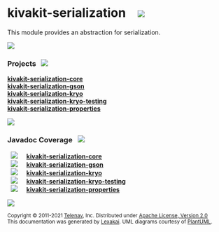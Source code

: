 [//]: # (start-user-text)



[//]: # (end-user-text)

# kivakit-serialization &nbsp;&nbsp; <img src="https://telenav.github.io/telenav-assets/images/icons/communicate-32.png" srcset="https://telenav.github.io/telenav-assets/images/icons/communicate-32-2x.png 2x"/>

This module provides an abstraction for serialization.

<img src="https://telenav.github.io/telenav-assets/images/iconshorizontal-line-512.png" srcset="https://telenav.github.io/telenav-assets/png/separators/horizontal-line-512-2x.png 2x"/>

[//]: # (start-user-text)



[//]: # (end-user-text)

### Projects <a name = "projects"></a> &nbsp; <img src="https://telenav.github.io/telenav-assets/images/iconsgears-32.png" srcset="https://telenav.github.io/telenav-assets/images/iconsgears-32-2x.png 2x"/>

[**kivakit-serialization-core**](core/README.md)  
[**kivakit-serialization-gson**](gson/README.md)  
[**kivakit-serialization-kryo**](kryo/README.md)  
[**kivakit-serialization-kryo-testing**](kryo-testing/README.md)  
[**kivakit-serialization-properties**](properties/README.md)  

<img src="https://telenav.github.io/telenav-assets/images/iconshorizontal-line-128.png" srcset="https://telenav.github.io/telenav-assets/png/separators/horizontal-line-128-2x.png 2x"/>

### Javadoc Coverage <a name = "javadoc-coverage"></a> &nbsp; <img src="https://telenav.github.io/telenav-assets/images/iconsbargraph-32.png" srcset="https://telenav.github.io/telenav-assets/images/iconsbargraph-32-2x.png 2x"/>

&nbsp; <img src="https://telenav.github.io/telenav-assets/meter-80-96.png" srcset="https://telenav.github.io/telenav-assets/meter-80-96-2x.png 2x"/>
 &nbsp; &nbsp; [**kivakit-serialization-core**](core/README.md)  
&nbsp; <img src="https://telenav.github.io/telenav-assets/meter-70-96.png" srcset="https://telenav.github.io/telenav-assets/meter-70-96-2x.png 2x"/>
 &nbsp; &nbsp; [**kivakit-serialization-gson**](gson/README.md)  
&nbsp; <img src="https://telenav.github.io/telenav-assets/meter-70-96.png" srcset="https://telenav.github.io/telenav-assets/meter-70-96-2x.png 2x"/>
 &nbsp; &nbsp; [**kivakit-serialization-kryo**](kryo/README.md)  
&nbsp; <img src="https://telenav.github.io/telenav-assets/meter-50-96.png" srcset="https://telenav.github.io/telenav-assets/meter-50-96-2x.png 2x"/>
 &nbsp; &nbsp; [**kivakit-serialization-kryo-testing**](kryo-testing/README.md)  
&nbsp; <img src="https://telenav.github.io/telenav-assets/meter-90-96.png" srcset="https://telenav.github.io/telenav-assets/meter-90-96-2x.png 2x"/>
 &nbsp; &nbsp; [**kivakit-serialization-properties**](properties/README.md)

[//]: # (start-user-text)



[//]: # (end-user-text)

<img src="https://telenav.github.io/telenav-assets/images/iconshorizontal-line-512.png" srcset="https://telenav.github.io/telenav-assets/png/separators/horizontal-line-512-2x.png 2x"/>

<sub>Copyright &#169; 2011-2021 [Telenav](https://telenav.com), Inc. Distributed under [Apache License, Version 2.0](LICENSE)</sub>  
<sub>This documentation was generated by [Lexakai](https://www.lexakai.org). UML diagrams courtesy of [PlantUML](https://plantuml.com).</sub>
